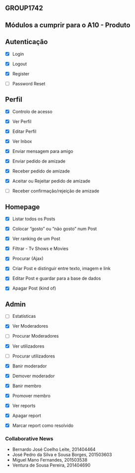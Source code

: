 ## GROUP1742

## Módulos a cumprir para o A10 - Produto

## Autenticação

- [x] Login

- [x] Logout

- [x] Register

- [ ] Password Reset


## Perfil

- [x] Controlo de acesso

- [x] Ver Perfil

- [x] Editar Perfil

- [x] Ver Inbox

- [x] Enviar mensagem para amigo

- [x] Enviar pedido de amizade

- [x] Receber pedido de amizade

- [x] Aceitar ou Rejeitar pedido de amizade

- [ ] Receber confirmação/rejeição de amizade


## Homepage

- [x] Listar todos os Posts

- [x] Colocar “gosto” ou “não gosto” num Post

- [x] Ver ranking de um Post

- [x] Filtrar - Tv Shows e Movies

- [x] Procurar (Ajax)

- [x] Criar Post e distinguir entre texto, imagem e link

- [x] Editar Post e guardar para a base de dados

- [x] Apagar Post (kind of)


## Admin

- [ ] Estatísticas

- [x] Ver Moderadores

- [ ] Procurar Moderadores

- [x] Ver utilizadores

- [ ] Procurar utilizadores

- [x] Banir moderador

- [x] Demover moderador

- [x] Banir membro

- [x] Promover membro

- [x] Ver reports

- [x] Apagar report

- [x] Marcar report como resolvido


### Collaborative News

* Bernardo José Coelho Leite, 201404464
* José Pedro da Silva e Sousa Borges, 201503603
* Miguel Mano Fernandes, 201503538
* Ventura de Sousa Pereira, 201404690
